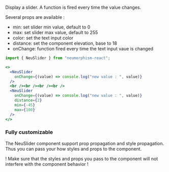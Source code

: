 Display a slider. A function is fired every time the value changes.

Several props are available :
+ min: set slider min value, default to 0
+ max: set slider max value, default to 255
+ color: set the text input color
+ distance: set the component elevation, base to 18
+ onChange: function fired every time the text input vaue is changed

```jsx { "props": { "style": { "backgroundColor": "#929292", "textAlign": "center", "padding": "100px 20px" } } }
import { NeuSlider } from "neumorphism-react";

<>
  <NeuSlider
    onChange={(value) => console.log("new value : ", value)}
  />
  <br /><br /><br /><br />
  <NeuSlider
    onChange={(value) => console.log("new value : ", value)}
    distance={2}
    min={-45}
    max={100}
  />
</>
```

### Fully customizable ###

The NeuSlider component support prop propagation and style propagation. Thus you can pass your how styles and props to the component.

! Make sure that the styles and props you pass to the component will not interfere with the component behavior !